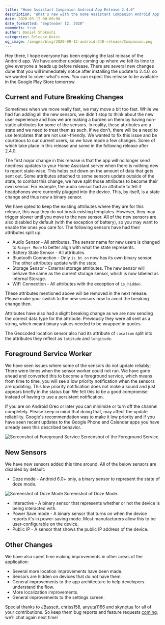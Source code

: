 ```yaml
---
title: "Home Assistant Companion Android App Release 2.4.0"
description: "What's new with the Home Assistant Companion Android App in 2.4.0"
date: 2020-09-12 00:00:00
date_formatted: "September 12, 2020"
comments: true
author: Daniel Shokouhi
categories: Release-Notes
og_image: /images/blog/2020-09-12-android-240-release/Companion.png
---
```


Hey there, I hope everyone has been enjoying the last release of the Android app. We have another update coming up where we felt its time to give everyone a heads up before release. There are several new changes done that you will immediately notice after installing the update to 2.4.0, so we wanted to cover what's new. You can expect this release to be available in the Google Play Store tomorrow.

## Current and Future Breaking Changes

Sometimes when we move really fast, we may move a bit too fast. While we had fun adding all the new sensors, we didn't stop to think about the new user experience and how we are making a burden on them by having non-static attributes for some of the sensors. In reality, these attributes are a state and we need to treat them as such. If we don't, there will be a need to use templates that are not user-friendly. We wanted to fix this issue and be courteous to our current users, so we have made a few changes. Some of which take place in this release and some in the following release after 2.4.0.

The first major change in this release is that the app will no longer send needless updates to your Home Assistant server when there is nothing new to report state-wise. This helps cut down on the amount of data that gets sent out. Some attributes attached to some sensors update outside of the state, to combat this change, we have split those attributes to become their own sensor. For example, the audio sensor had an attribute to tell if headphones were currently plugged into the device. This, by itself, is a state change and thus now a binary sensor.

We have opted to keep the existing attributes where they are for this release, this way they do not break existing templates. However, they may trigger slower until you move to the new sensor. All of the new sensors are also disabled by default (with the exception of battery), so you may want to enable the ones you care for. The following sensors have had their attributes split up:

- Audio Sensor - All attributes. The sensor name for new users is changed to `Ringer Mode` to better align with what the state represents.
- Battery State Sensor - All attributes.
- Bluetooth Connection - Only `is_bt_on` now has its own binary sensor. The other attributes update with the state.
- Storage Sensor - External storage attributes. The new sensor will behave the same as the current storage sensor, which is now labeled as Internal Storage.
- WiFi Connection - All attributes with the exception of `is_hidden`.

These attributes mentioned above will be removed in the next release. Please make your switch to the new sensors now to avoid the breaking change then.

Attributes have also had a slight breaking change as we are now sending the correct data type for the attribute. Previously they were all sent as a string, which meant binary values needed to be wrapped in quotes.

The Geocoded location sensor also had its attribute of `Location` split into the attributes they reflect as `latitude` and `longitude`.

## Foreground Service Worker

We have seen issues where some of the sensors do not update reliably; There were times when the sensor worker could not run. We have gone ahead and converted this to become a foreground service, which means from time to time, you will see a low priority notification when the sensors are updating. This low priority notification does not make a sound and just appears briefly in the status bar. We felt this to be a good compromise instead of having to use a persistent notification.

If you are on Android Oreo or later you can minimize or turn off the channel completely. Please keep in mind that doing that, may affect the update reliability. Google's recommendation was to make it low priority and if you have seen recent updates to the Google Phone and Calendar apps you have already seen this described behavior.

<p class='img'>
<img src='/images/blog/2020-09-12-android-240-release/foreground_service.png' alt='Screenshot of Foreground Service'></a>
Screenshot of the Foreground Service.
</p>

## New Sensors

We have new sensors added this time around. All of the below sensors are disabled by default:

- Doze mode - Android 6.0+ only, a binary sensor to represent the state of doze mode.

<p class='img'>
<img src='/images/blog/2020-09-12-android-240-release/doze_state.png' alt='Screenshot of Doze Mode'></a>
Screenshot of Doze Mode.
</p>

- Interactive - A binary sensor that represents whether or not the device is being interacted with.
- Power Save mode - A binary sensor that turns on when the device reports it's in power-saving mode. Most manufacturers allow this to be user-configurable on the device.
- Public IP - A sensor that shows the public IP address of the device.

## Other Changes

We have also spent time making improvements in other areas of the application:

- Several more location improvements have been made.
- Sensors are hidden on devices that do not have them.
- General improvements to the app architecture to help developers understand the flow.
- More localization improvements.
- General improvements to the settings screen.

Special thanks to [JBassett](https://github.com/JBassett), [chriss158](https://github.com/chriss158), [anyuta1166](https://github.com/anyuta1166) and [skynetua](https://github.com/skynetua) for all of your contributions. So keep them bug reports and feature requests [coming](https://github.com/home-assistant/android/issues/new/choose), we'll chat again next time!